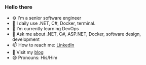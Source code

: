 ### Hello there

- ⚙️ I'm a senior software engineer
- 🤟 I daily use .NET, C#, Docker, terminal.
- 🌱 I’m currently learning DevOps
- 💬 Ask me about .NET, C#, ASP.NET, Docker, software design, development
- 📫 How to reach me: [LinkedIn](https://www.linkedin.com/in/dmytrokyshchenko/)
- 📜 Visit my [blog](https://exploding-kitten.com/)
- 😄 Pronouns: His/Him